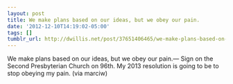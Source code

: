 ```yaml
---
layout: post
title: We make plans based on our ideas, but we obey our pain.
date: '2012-12-10T14:19:02-05:00'
tags: []
tumblr_url: http://dwillis.net/post/37651406465/we-make-plans-based-on-our-ideas-but-we-obey-our
---
```

We make plans based on our ideas, but we obey our pain.— Sign on the Second Presbyterian Church on 96th. My 2013 resolution is going to be to stop obeying my pain. (via marciw)
